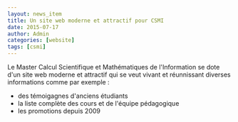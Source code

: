 ```yaml
---
layout: news_item
title: Un site web moderne et attractif pour CSMI
date: 2015-07-17
author: Admin
categories: [website]
tags: [csmi]
---
```


Le Master Calcul Scientifique et Mathématiques de l'Information se dote d'un site web moderne et attractif qui se veut vivant et réunnissant diverses informations comme par exemple :
 - des témoigagnes d'anciens étudiants
 - la liste complète des cours et de l'équipe pédagogique
 - les promotions depuis 2009
